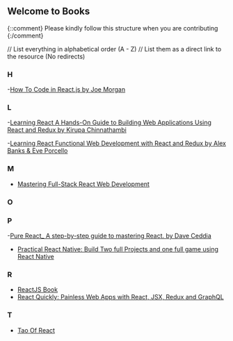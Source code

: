 ## Welcome to <Insert File name> Books

{::comment}
Please kindly follow this structure when you are contributing
{:/comment}

// List everything in alphabetical order (A - Z)
// List them as a direct link to the resource (No redirects)

### H

-[How To Code in React.js by Joe Morgan](https://drive.google.com/file/d/1D5ACQ0i3K538YacIjGGciOtWc14BKqGL/view?usp=share_link)

### L

-[Learning React A Hands-On Guide to Building Web Applications Using React and Redux by Kirupa Chinnathambi](https://drive.google.com/file/d/1luZXCJG47RBsee46ouixTas0jhrMZPXC/view?usp=share_link)

-[Learning React Functional Web Development with React and Redux by Alex Banks & Eve Porcello](https://drive.google.com/file/d/1EA6KAMPj0HKTQ4goDpgXy8KhmhwKgnmH/view?usp=share_link)
  
### M
- [Mastering Full-Stack React Web Development](https://www.pdfdrive.com/mastering-full-stack-react-web-development-d196879971.html)

### O

### P
-[Pure React_ A step-by-step guide to mastering React. by Dave Ceddia](https://drive.google.com/file/d/1hlrv8qUes9FapMO6e86ZGIesWbi9kub3/view?usp=share_link)
  
  - [Practical React Native: Build Two full Projects and one full game using React Native](https://www.pdfdrive.com/practical-react-native-build-two-full-projects-and-one-full-game-using-react-native-e189361957.html)

### R

- [ReactJS Book](https://goalkicker.com/ReactJSBook/)
- [React Quickly: Painless Web Apps with React, JSX, Redux and GraphQL](https://www.pdfdrive.com/react-quickly-painless-web-apps-with-react-jsx-redux-and-graphql-d158280067.html)

### T

- [Tao Of React](https://drive.google.com/file/d/1DAuQR9zNc9StCLBf9Zy2l6JJuy3Kuf0M/view?usp=share_link)
